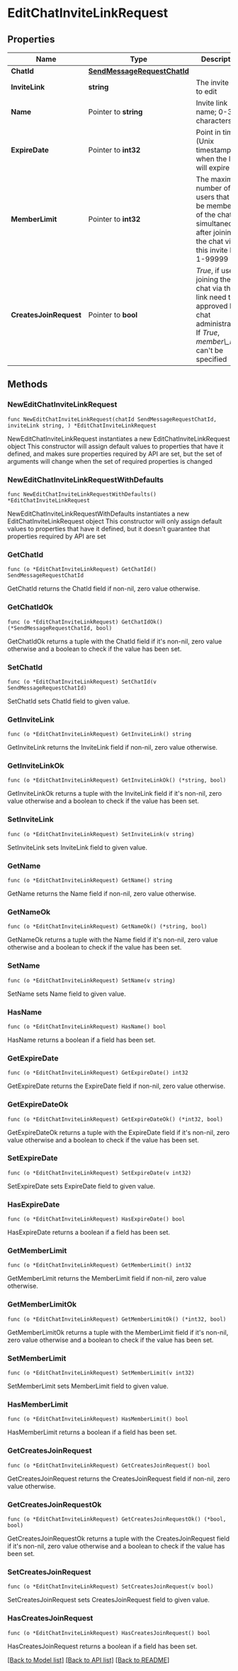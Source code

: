 # EditChatInviteLinkRequest

## Properties

Name | Type | Description | Notes
------------ | ------------- | ------------- | -------------
**ChatId** | [**SendMessageRequestChatId**](SendMessageRequestChatId.md) |  | 
**InviteLink** | **string** | The invite link to edit | 
**Name** | Pointer to **string** | Invite link name; 0-32 characters | [optional] 
**ExpireDate** | Pointer to **int32** | Point in time (Unix timestamp) when the link will expire | [optional] 
**MemberLimit** | Pointer to **int32** | The maximum number of users that can be members of the chat simultaneously after joining the chat via this invite link; 1-99999 | [optional] 
**CreatesJoinRequest** | Pointer to **bool** | *True*, if users joining the chat via the link need to be approved by chat administrators. If *True*, *member\\_limit* can&#39;t be specified | [optional] 

## Methods

### NewEditChatInviteLinkRequest

`func NewEditChatInviteLinkRequest(chatId SendMessageRequestChatId, inviteLink string, ) *EditChatInviteLinkRequest`

NewEditChatInviteLinkRequest instantiates a new EditChatInviteLinkRequest object
This constructor will assign default values to properties that have it defined,
and makes sure properties required by API are set, but the set of arguments
will change when the set of required properties is changed

### NewEditChatInviteLinkRequestWithDefaults

`func NewEditChatInviteLinkRequestWithDefaults() *EditChatInviteLinkRequest`

NewEditChatInviteLinkRequestWithDefaults instantiates a new EditChatInviteLinkRequest object
This constructor will only assign default values to properties that have it defined,
but it doesn't guarantee that properties required by API are set

### GetChatId

`func (o *EditChatInviteLinkRequest) GetChatId() SendMessageRequestChatId`

GetChatId returns the ChatId field if non-nil, zero value otherwise.

### GetChatIdOk

`func (o *EditChatInviteLinkRequest) GetChatIdOk() (*SendMessageRequestChatId, bool)`

GetChatIdOk returns a tuple with the ChatId field if it's non-nil, zero value otherwise
and a boolean to check if the value has been set.

### SetChatId

`func (o *EditChatInviteLinkRequest) SetChatId(v SendMessageRequestChatId)`

SetChatId sets ChatId field to given value.


### GetInviteLink

`func (o *EditChatInviteLinkRequest) GetInviteLink() string`

GetInviteLink returns the InviteLink field if non-nil, zero value otherwise.

### GetInviteLinkOk

`func (o *EditChatInviteLinkRequest) GetInviteLinkOk() (*string, bool)`

GetInviteLinkOk returns a tuple with the InviteLink field if it's non-nil, zero value otherwise
and a boolean to check if the value has been set.

### SetInviteLink

`func (o *EditChatInviteLinkRequest) SetInviteLink(v string)`

SetInviteLink sets InviteLink field to given value.


### GetName

`func (o *EditChatInviteLinkRequest) GetName() string`

GetName returns the Name field if non-nil, zero value otherwise.

### GetNameOk

`func (o *EditChatInviteLinkRequest) GetNameOk() (*string, bool)`

GetNameOk returns a tuple with the Name field if it's non-nil, zero value otherwise
and a boolean to check if the value has been set.

### SetName

`func (o *EditChatInviteLinkRequest) SetName(v string)`

SetName sets Name field to given value.

### HasName

`func (o *EditChatInviteLinkRequest) HasName() bool`

HasName returns a boolean if a field has been set.

### GetExpireDate

`func (o *EditChatInviteLinkRequest) GetExpireDate() int32`

GetExpireDate returns the ExpireDate field if non-nil, zero value otherwise.

### GetExpireDateOk

`func (o *EditChatInviteLinkRequest) GetExpireDateOk() (*int32, bool)`

GetExpireDateOk returns a tuple with the ExpireDate field if it's non-nil, zero value otherwise
and a boolean to check if the value has been set.

### SetExpireDate

`func (o *EditChatInviteLinkRequest) SetExpireDate(v int32)`

SetExpireDate sets ExpireDate field to given value.

### HasExpireDate

`func (o *EditChatInviteLinkRequest) HasExpireDate() bool`

HasExpireDate returns a boolean if a field has been set.

### GetMemberLimit

`func (o *EditChatInviteLinkRequest) GetMemberLimit() int32`

GetMemberLimit returns the MemberLimit field if non-nil, zero value otherwise.

### GetMemberLimitOk

`func (o *EditChatInviteLinkRequest) GetMemberLimitOk() (*int32, bool)`

GetMemberLimitOk returns a tuple with the MemberLimit field if it's non-nil, zero value otherwise
and a boolean to check if the value has been set.

### SetMemberLimit

`func (o *EditChatInviteLinkRequest) SetMemberLimit(v int32)`

SetMemberLimit sets MemberLimit field to given value.

### HasMemberLimit

`func (o *EditChatInviteLinkRequest) HasMemberLimit() bool`

HasMemberLimit returns a boolean if a field has been set.

### GetCreatesJoinRequest

`func (o *EditChatInviteLinkRequest) GetCreatesJoinRequest() bool`

GetCreatesJoinRequest returns the CreatesJoinRequest field if non-nil, zero value otherwise.

### GetCreatesJoinRequestOk

`func (o *EditChatInviteLinkRequest) GetCreatesJoinRequestOk() (*bool, bool)`

GetCreatesJoinRequestOk returns a tuple with the CreatesJoinRequest field if it's non-nil, zero value otherwise
and a boolean to check if the value has been set.

### SetCreatesJoinRequest

`func (o *EditChatInviteLinkRequest) SetCreatesJoinRequest(v bool)`

SetCreatesJoinRequest sets CreatesJoinRequest field to given value.

### HasCreatesJoinRequest

`func (o *EditChatInviteLinkRequest) HasCreatesJoinRequest() bool`

HasCreatesJoinRequest returns a boolean if a field has been set.


[[Back to Model list]](../README.md#documentation-for-models) [[Back to API list]](../README.md#documentation-for-api-endpoints) [[Back to README]](../README.md)


